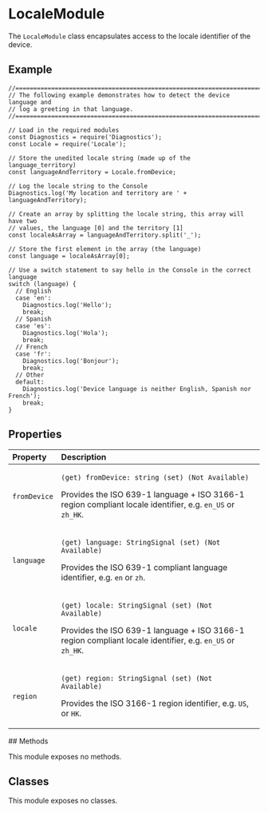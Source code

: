 # LocaleModule

The `LocaleModule` class encapsulates access to the locale identifier of the device.

## Example

```text
//==============================================================================
// The following example demonstrates how to detect the device language and
// log a greeting in that language.
//==============================================================================

// Load in the required modules
const Diagnostics = require('Diagnostics');
const Locale = require('Locale');

// Store the unedited locale string (made up of the language_territory)
const languageAndTerritory = Locale.fromDevice;

// Log the locale string to the Console
Diagnostics.log('My location and territory are ' + languageAndTerritory);

// Create an array by splitting the locale string, this array will have two
// values, the language [0] and the territory [1]
const localeAsArray = languageAndTerritory.split('_');

// Store the first element in the array (the language)
const language = localeAsArray[0];

// Use a switch statement to say hello in the Console in the correct language
switch (language) {
  // English
  case 'en':
    Diagnostics.log('Hello');
    break;
  // Spanish
  case 'es':
    Diagnostics.log('Hola');
    break;
  // French
  case 'fr':
    Diagnostics.log('Bonjour');
    break;
  // Other
  default:
    Diagnostics.log('Device language is neither English, Spanish nor French');
    break;
}
```

## Properties

<table>
  <thead>
    <tr>
      <th style="text-align:left">Property</th>
      <th style="text-align:left">Description</th>
    </tr>
  </thead>
  <tbody>
    <tr>
      <td style="text-align:left"><code>fromDevice</code>
      </td>
      <td style="text-align:left">
        <p><code>(get) fromDevice: string (set) (Not Available)</code>
        </p>
        <p>Provides the ISO 639-1 language + ISO 3166-1 region compliant locale identifier,
          e.g. <code>en_US</code> or <code>zh_HK</code>.</p>
      </td>
    </tr>
    <tr>
      <td style="text-align:left"><code>language</code>
      </td>
      <td style="text-align:left">
        <p><code>(get) language: StringSignal (set) (Not Available)</code>
        </p>
        <p>Provides the ISO 639-1 compliant language identifier, e.g. <code>en</code> or <code>zh</code>.</p>
      </td>
    </tr>
    <tr>
      <td style="text-align:left"><code>locale</code>
      </td>
      <td style="text-align:left">
        <p><code>(get) locale: StringSignal (set) (Not Available)</code>
        </p>
        <p>Provides the ISO 639-1 language + ISO 3166-1 region compliant locale identifier,
          e.g. <code>en_US</code> or <code>zh_HK</code>.</p>
      </td>
    </tr>
    <tr>
      <td style="text-align:left"><code>region</code>
      </td>
      <td style="text-align:left">
        <p><code>(get) region: StringSignal (set) (Not Available)</code>
        </p>
        <p>Provides the ISO 3166-1 region identifier, e.g. <code>US</code>, or <code>HK</code>.</p>
      </td>
    </tr>
  </tbody>
</table>## Methods

This module exposes no methods.

## Classes

This module exposes no classes.

